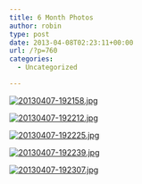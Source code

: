 ```yaml
---
title: 6 Month Photos
author: robin
type: post
date: 2013-04-08T02:23:11+00:00
url: /?p=760
categories:
  - Uncategorized

---
```

[<img src="http://robinandmike.com/wp-content/uploads/2013/04/20130407-192158.jpg" alt="20130407-192158.jpg" class="alignnone size-full" />][1]

[<img src="http://robinandmike.com/wp-content/uploads/2013/04/20130407-192212.jpg" alt="20130407-192212.jpg" class="alignnone size-full" />][2]

[<img src="http://robinandmike.com/wp-content/uploads/2013/04/20130407-192225.jpg" alt="20130407-192225.jpg" class="alignnone size-full" />][3]

[<img src="http://robinandmike.com/wp-content/uploads/2013/04/20130407-192239.jpg" alt="20130407-192239.jpg" class="alignnone size-full" />][4]

[<img src="http://robinandmike.com/wp-content/uploads/2013/04/20130407-192307.jpg" alt="20130407-192307.jpg" class="alignnone size-full" />][5]

 [1]: http://robinandmike.com/wp-content/uploads/2013/04/20130407-192158.jpg
 [2]: http://robinandmike.com/wp-content/uploads/2013/04/20130407-192212.jpg
 [3]: http://robinandmike.com/wp-content/uploads/2013/04/20130407-192225.jpg
 [4]: http://robinandmike.com/wp-content/uploads/2013/04/20130407-192239.jpg
 [5]: http://robinandmike.com/wp-content/uploads/2013/04/20130407-192307.jpg